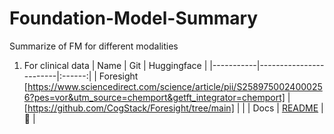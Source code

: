 # Foundation-Model-Summary
Summarize of FM for different modalities
1. For clinical data
| Name     |  Git           |  Huggingface |
|-----------|------------------------|:------:|
| Foresight [https://www.sciencedirect.com/science/article/pii/S2589750024000256?pes=vor&utm_source=chemport&getft_integrator=chemport] |   [https://github.com/CogStack/Foresight/tree/main]   |      |
| Docs      | [README](README.md)    | 📝     |

